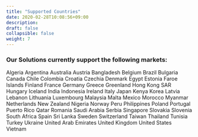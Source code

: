 ```yaml
---
title: "Supported Countries"
date: 2020-02-28T10:08:56+09:00
description: 
draft: false
collapsible: false
weight: 7
---
```

### Our Solutions currently support the following markets:

Algeria
Argentina
Australia
Austria
Bangladesh
Belgium
Brazil
Bulgaria
Canada
Chile
Colombia
Croatia
Czechia
Denmark
Egypt
Estonia
Faroe Islands
Finland
France
Germany
Greece
Greenland
Hong Kong SAR
Hungary
Iceland
India
Indonesia
Ireland
Italy
Japan
Kenya
Korea
Latvia
Lebanon
Lithuania
Luxembourg
Malaysia
Malta
Mexico
Morocco
Myanmar
Netherlands
New Zealand
Nigeria
Norway
Peru
Philippines
Poland
Portugal
Puerto Rico
Qatar
Romania
Saudi Arabia
Serbia
Singapore
Slovakia
Slovenia
South Africa
Spain
Sri Lanka
Sweden
Switzerland
Taiwan
Thailand
Tunisia
Turkey
Ukraine
United Arab Emirates
United Kingdom
United States
Vietnam